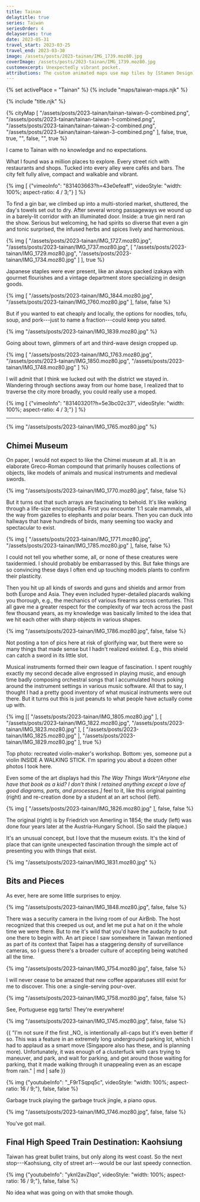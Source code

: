 ```yaml
---
title: Tainan
delaytitle: true
series: Taiwan
seriesOrder: 4
delayseries: true
date: 2023-05-31
travel_start: 2023-03-25
travel_end: 2023-03-30
image: /assets/posts/2023-tainan/IMG_1739.moz80.jpg
coverImage: /assets/posts/2023-tainan/IMG_1739.moz80.jpg
customexcerpt: Unexpectedly vibrant pocket.
attributions: The custom animated maps use map tiles by [Stamen Design](http://maps.stamen.com/) (CC BY 3.0). Country outline data from [DataHub](https://datahub.io/core/geo-countries) (PDDL), originally by [Natural Earth](https://www.naturalearthdata.com/) (public domain). Code to make the city maps is based off of [marceloprates/prettymaps](https://github.com/marceloprates/prettymaps/). Data for all maps &copy; OpenStreetMap contributors (ODbL).
---
```


<!-- Image graveyard:
assets/posts/2023-tainan/IMG_1740.moz80.jpg
assets/posts/2023-tainan/IMG_1819.moz80.jpg
assets/posts/2023-tainan/IMG_1821.moz80.jpg
assets/posts/2023-tainan/IMG_1827.moz80.jpg
-->

<!-- Videos:
- [X] tainan-alley (vm) (831403663?h=43e0efeaff) (4:3)
- [x] tainan-garbage-truck (yt) (_F9rTSqpq5c) (16:9)
- [x] tainan-streets (vm)(831403201?h=5e3bc02c37) (4:3)
- [x] tainan-train-smoke (yt) (yknl2avZIqo) (16:9)
-->

{% set activePlace = "Tainan" %}
{% include "maps/taiwan-maps.njk" %}

{% include "title.njk" %}

{% cityMap [
    "/assets/posts/2023-tainan/tainan-taiwan-0-combined.png",
    "/assets/posts/2023-tainan/tainan-taiwan-1-combined.png",
    "/assets/posts/2023-tainan/tainan-taiwan-2-combined.png",
    "/assets/posts/2023-tainan/tainan-taiwan-3-combined.png"
], false, true, true, "", false, "", true %}

I came to Tainan with no knowledge and no expectations.

What I found was a million places to explore. Every street rich with restaurants and shops. Tucked into every alley were cafés and bars. The city felt fully alive, compact and walkable and vibrant.

{% img [
   {"vimeoInfo": "831403663?h=43e0efeaff", videoStyle: "width: 100%; aspect-ratio: 4 / 3;"}
] %}

To find a gin bar, we climbed up into a multi-storied market, shuttered, the day's towels set out to dry. After several wrong passageways we wound up in a barely-lit corridor with an illuminated door. Inside: a true gin nerd ran the show. Serious but welcoming, he had spirits so diverse that even a gin and tonic surprised, the infused herbs and spices lively and harmonious.

{% img [
    "/assets/posts/2023-tainan/IMG_1727.moz80.jpg",
    "/assets/posts/2023-tainan/IMG_1737.moz80.jpg",
    [
        "/assets/posts/2023-tainan/IMG_1729.moz80.jpg",
        "/assets/posts/2023-tainan/IMG_1734.moz80.jpg"
    ]
], true %}

Japanese staples were ever present, like an always packed izakaya with gourmet flourishes and a vintage department store specializing in design goods.

{% img [
    "/assets/posts/2023-tainan/IMG_1844.moz80.jpg",
    "/assets/posts/2023-tainan/IMG_1760.moz80.jpg"
], false, false %}

But if you wanted to eat cheaply and locally, the options for noodles, tofu, soup, and pork---just to name a fraction---could keep you sated.

{% img "/assets/posts/2023-tainan/IMG_1839.moz80.jpg" %}

Going about town, glimmers of art and third-wave design cropped up.

{% img [
    "/assets/posts/2023-tainan/IMG_1763.moz80.jpg",
    "/assets/posts/2023-tainan/IMG_1850.moz80.jpg",
    "/assets/posts/2023-tainan/IMG_1748.moz80.jpg"
] %}

I will admit that I think we lucked out with the district we stayed in. Wandering through sections away from our home base, I realized that to traverse the city more broadly, you could really use a moped.

{% img [
    {"vimeoInfo": "831403201?h=5e3bc02c37", videoStyle: "width: 100%; aspect-ratio: 4 / 3;"}
] %}

---

{% img "/assets/posts/2023-tainan/IMG_1765.moz80.jpg" %}


## Chimei Museum

On paper, I would not expect to like the Chimei museum at all. It is an elaborate Greco-Roman compound that primarily houses collections of objects, like models of animals and musical instruments and medieval swords.

{% img "/assets/posts/2023-tainan/IMG_1770.moz80.jpg", false, false %}

But it turns out that such arrays are fascinating to behold. It's like walking through a life-size encyclopedia. First you encounter 1:1 scale mammals, all the way from gazelles to elephants and polar bears. Then you can duck into hallways that have hundreds of birds, many seeming too wacky and spectacular to exist.

{% img [
    "/assets/posts/2023-tainan/IMG_1771.moz80.jpg",
    "/assets/posts/2023-tainan/IMG_1785.moz80.jpg"
], false, false %}

<p class="figcaption">I could not tell you whether some, all, or none of these creatures were taxidermied. I should probably be embarrassed by this. But fake things are so convincing these days I often end up touching models plants to confirm their plasticity.</p>

Then you hit up all kinds of swords and guns and shields and armor from both Europe and Asia. They even included hyper-detailed placards walking you thorough, e.g., the mechanics of various firearms across centuries. This all gave me a greater respect for the complexity of war tech across the past few thousand years, as my knowledge was basically limited to the idea that we hit each other with sharp objects in various shapes.

{% img "/assets/posts/2023-tainan/IMG_1786.moz80.jpg", false, false %}

<p class="figcaption">Not posting a ton of pics here at risk of glorifying war, but there were so many things that made sense but I hadn't realized existed. E.g., this shield can catch a sword in its little slot.</p>

Musical instruments formed their own league of fascination. I spent roughly exactly my second decade alive engrossed in playing music, and enough time badly composing orchestral songs that I accumulated hours poking around the instrument settings in various music software. All that to say, I thought I had a pretty good inventory of what musical instruments were out there. But it turns out this is just peanuts to what people have actually come up with.

{% img [[
        "/assets/posts/2023-tainan/IMG_1805.moz80.jpg"
    ], [
        "/assets/posts/2023-tainan/IMG_1822.moz80.jpg",
        "/assets/posts/2023-tainan/IMG_1823.moz80.jpg"
    ], [
        "/assets/posts/2023-tainan/IMG_1825.moz80.jpg"
    ],
    "/assets/posts/2023-tainan/IMG_1829.moz80.jpg"
], true %}

<p class="figcaption">Top photo: recreated violin-maker's workshop. Bottom: yes, someone put a violin INSIDE A WALKING STICK. I'm sparing you about a dozen other photos I took here.</p>

Even some of the art displays had this _The Way Things Work^[Anyone else have that book as a kid? I don't think I retained anything except a love of good diagrams, parts, and processes.]_ feel to it, like this original painting (right) and re-creation done by a student at an art school (left).

{% img [
    "/assets/posts/2023-tainan/IMG_1826.moz80.jpg"
], false, false %}

<p class="figcaption">The original (right) is by Friedrich von Amerling in 1854; the study (left) was done four years later at the Austria-Hungary School. (So said the plaque.)</p>

It's an unusual concept, but I love that the museum exists. It's the kind of place that can ignite unexpected fascination through the simple act of presenting you with things that exist.

{% img "/assets/posts/2023-tainan/IMG_1831.moz80.jpg" %}

## Bits and Pieces

As ever, here are some little surprises to enjoy.

{% img "/assets/posts/2023-tainan/IMG_1848.moz80.jpg", false, false %}

<p class="figcaption">There was a security camera in the living room of our AirBnb. The host recognized that this creeped us out, and let me put a hat on it the whole time we were there. But to me it's wild that you'd have the audacity to put one there to begin with. An art piece I saw somewhere in Taiwan mentioned as part of its context that Taipei has a staggering density of surveillance cameras, so I guess there's a broader culture of accepting being watched all the time.</p>

{% img "/assets/posts/2023-tainan/IMG_1754.moz80.jpg", false, false %}

<p class="figcaption">I will never cease to be amazed that new coffee apparatuses still exist for me to discover. This one: a single-serving pour-over.</p>

{% img "/assets/posts/2023-tainan/IMG_1758.moz80.jpg", false, false %}

<p class="figcaption">See, Portuguese egg tarts! They're everywhere!</p>

{% img "/assets/posts/2023-tainan/IMG_1745.moz80.jpg", false, false %}

<p class="figcaption">{{ "I'm not sure if the first _NO_ is intentionally all-caps but it's even better if so. This was a feature in an extremely long underground parking lot, which I had to applaud as a smart move (Singapore also has these, and is planning more). Unfortunately, it was enough of a clusterfuck with cars trying to maneuver, and park, and wait for parking, and get around those waiting for parking, that it made walking through it unappealing even as an escape from rain." | md | safe }}</p>

{% img {"youtubeInfo": "_F9rTSqpq5c", videoStyle: "width: 100%; aspect-ratio: 16 / 9;"}, false, false %}

<p class="figcaption">Garbage truck playing the garbage truck jingle, a piano opus.</p>

{% img "/assets/posts/2023-tainan/IMG_1746.moz80.jpg", false, false %}

<p class="figcaption">You've got mail.</p>

## Final High Speed Train Destination: Kaohsiung

Taiwan has great bullet trains, but only along its west coast. So the next stop---Kaohsiung, city of street art---would be our last speedy connection.

{% img {"youtubeInfo": "yknl2avZIqo", videoStyle: "width: 100%; aspect-ratio: 16 / 9;"}, false, false %}

<p class="figcaption">No idea what was going on with that smoke though.</p>
